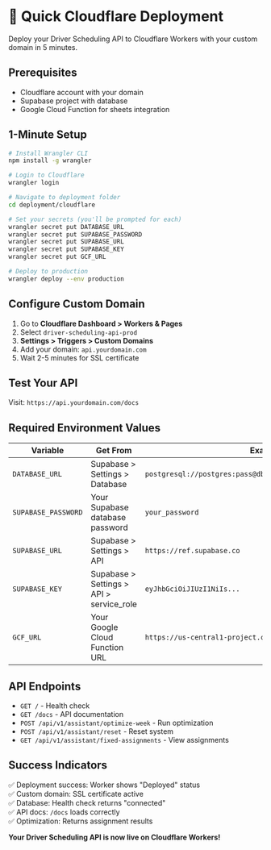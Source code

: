 # 🚀 Quick Cloudflare Deployment

Deploy your Driver Scheduling API to Cloudflare Workers with your custom domain in 5 minutes.

## Prerequisites
- Cloudflare account with your domain
- Supabase project with database
- Google Cloud Function for sheets integration

## 1-Minute Setup

```bash
# Install Wrangler CLI
npm install -g wrangler

# Login to Cloudflare
wrangler login

# Navigate to deployment folder
cd deployment/cloudflare

# Set your secrets (you'll be prompted for each)
wrangler secret put DATABASE_URL
wrangler secret put SUPABASE_PASSWORD
wrangler secret put SUPABASE_URL
wrangler secret put SUPABASE_KEY
wrangler secret put GCF_URL

# Deploy to production
wrangler deploy --env production
```

## Configure Custom Domain

1. Go to **Cloudflare Dashboard > Workers & Pages**
2. Select `driver-scheduling-api-prod`
3. **Settings > Triggers > Custom Domains**
4. Add your domain: `api.yourdomain.com`
5. Wait 2-5 minutes for SSL certificate

## Test Your API

Visit: `https://api.yourdomain.com/docs`

## Required Environment Values

| Variable | Get From | Example |
|----------|----------|---------|
| `DATABASE_URL` | Supabase > Settings > Database | `postgresql://postgres:pass@db.ref.supabase.co:5432/postgres` |
| `SUPABASE_PASSWORD` | Your Supabase database password | `your_password` |
| `SUPABASE_URL` | Supabase > Settings > API | `https://ref.supabase.co` |
| `SUPABASE_KEY` | Supabase > Settings > API > service_role | `eyJhbGciOiJIUzI1NiIs...` |
| `GCF_URL` | Your Google Cloud Function URL | `https://us-central1-project.cloudfunctions.net/update_sheet` |

## API Endpoints

- `GET /` - Health check
- `GET /docs` - API documentation
- `POST /api/v1/assistant/optimize-week` - Run optimization
- `POST /api/v1/assistant/reset` - Reset system
- `GET /api/v1/assistant/fixed-assignments` - View assignments

## Success Indicators

✅ Deployment success: Worker shows "Deployed" status  
✅ Custom domain: SSL certificate active  
✅ Database: Health check returns "connected"  
✅ API docs: `/docs` loads correctly  
✅ Optimization: Returns assignment results  

**Your Driver Scheduling API is now live on Cloudflare Workers!**